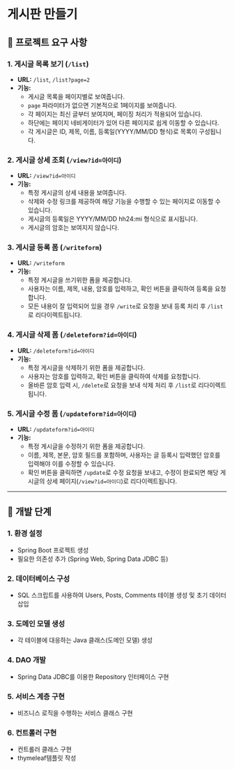 # 게시판 만들기
## 📌 프로젝트 요구 사항
### 1. 게시글 목록 보기 (`/list`)
- **URL:** `/list`, `/list?page=2`
- **기능:**
  - 게시글 목록을 페이지별로 보여줍니다.
  - `page` 파라미터가 없으면 기본적으로 1페이지를 보여줍니다.
  - 각 페이지는 최신 글부터 보여지며, 페이징 처리가 적용되어 있습니다.
  - 하단에는 페이지 네비게이터가 있어 다른 페이지로 쉽게 이동할 수 있습니다.
  - 각 게시글은 ID, 제목, 이름, 등록일(YYYY/MM/DD 형식)로 목록이 구성됩니다.

### 2. 게시글 상세 조회 (`/view?id=아이디`)
- **URL:** `/view?id=아이디`
- **기능:**
  - 특정 게시글의 상세 내용을 보여줍니다.
  - 삭제와 수정 링크를 제공하여 해당 기능을 수행할 수 있는 페이지로 이동할 수 있습니다.
  - 게시글의 등록일은 YYYY/MM/DD hh24:mi 형식으로 표시됩니다.
  - 게시글의 암호는 보여지지 않습니다.

### 3. 게시글 등록 폼 (`/writeform`)
- **URL:** `/writeform`
- **기능:**
  - 특정 게시글을 쓰기위한 폼을 제공합니다.
  - 사용자는 이름, 제목, 내용, 암호를 입력하고, 확인 버튼을 클릭하여 등록을 요청합니다.
  - 모든 내용이 잘 입력되어 있을 경우 `/write`로 요청을 보내 등록 처리 후 `/list`로 리다이렉트됩니다.

### 4. 게시글 삭제 폼 (`/deleteform?id=아이디`)
- **URL:** `/deleteform?id=아이디`
- **기능:**
  - 특정 게시글을 삭제하기 위한 폼을 제공합니다.
  - 사용자는 암호를 입력하고, 확인 버튼을 클릭하여 삭제를 요청합니다.
  - 올바른 암호 입력 시, `/delete`로 요청을 보내 삭제 처리 후 `/list`로 리다이렉트됩니다.

### 5. 게시글 수정 폼 (`/updateform?id=아이디`)
- **URL:** `/updateform?id=아이디`
- **기능:**
  - 특정 게시글을 수정하기 위한 폼을 제공합니다.
  - 이름, 제목, 본문, 암호 필드를 포함하며, 사용자는 글 등록시 입력했던 암호를 입력해야 이를 수정할 수 있습니다.
  - 확인 버튼을 클릭하면 `/update`로 수정 요청을 보내고, 수정이 완료되면 해당 게시글의 상세 페이지(`/view?id=아이디`)로 리다이렉트됩니다.
---
## 📌 개발 단계
### 1. **환경 설정**
- Spring Boot 프로젝트 생성
- 필요한 의존성 추가 (Spring Web, Spring Data JDBC 등)
     
### 2. **데이터베이스 구성**
- SQL 스크립트를 사용하여 Users, Posts, Comments 테이블 생성 및 초기 데이터 삽입

### 3. **도메인 모델 생성**
- 각 테이블에 대응하는 Java 클래스(도메인 모델) 생성

### 4. **DAO 개발**
- Spring Data JDBC를 이용한 Repository 인터페이스 구현

### 5. **서비스 계층 구현**
- 비즈니스 로직을 수행하는 서비스 클래스 구현

### 6. **컨트롤러 구현**
- 컨트롤러 클래스 구현
- thymeleaf템플릿 작성

